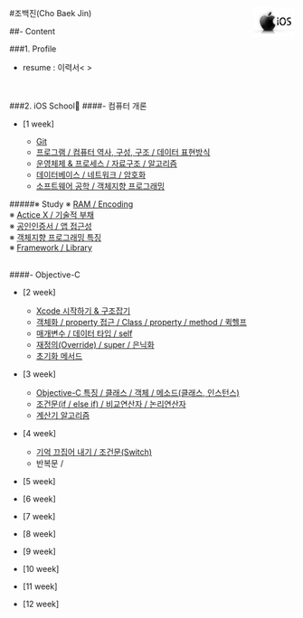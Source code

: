 #조백진(Cho Baek Jin)<a href="url"><img src="Study/Image/apple-logo.png" align="right" height="52" ></a>


##- Content

###1. Profile
- resume : 이력서< >

<br><br>
###2. iOS School🍎
####- 컴퓨터 개론

- [1 week]
  
	- [Git](https://github.com/BaekJinCho/iOS.school/tree/master/ConceptProject/170109)
	- [프로그램 / 컴퓨터 역사, 구성, 구조 / 데이터 표현방식](https://github.com/BaekJinCho/iOS.school/tree/master/ConceptProject/170110)
	- [운영체제 & 프로세스 / 자료구조 / 알고리즘](https://github.com/BaekJinCho/iOS.school/tree/master/ConceptProject/170111)
	- [데이터베이스 / 네트워크 / 암호화](https://github.com/BaekJinCho/iOS.school/tree/master/ConceptProject/170112)
	- [소프트웨어 공학 / 객체지향 프로그래밍](https://github.com/BaekJinCho/iOS.school/tree/master/ConceptProject/170113)


#####※ Study
※ [RAM / Encoding](https://github.com/BaekJinCho/iOS.school/tree/master/Study/Study)<br>
※ [Actice X / 기술적 부채](https://github.com/BaekJinCho/iOS.school/tree/master/Study/Study1)<br>
※ [공인인증서 / 앱 접근성](https://github.com/BaekJinCho/iOS.school/tree/master/Study/Study2)<br>
※ [객체지향 프로그래밍 특징](https://github.com/BaekJinCho/iOS.school/tree/master/Study/Study3)<br>
※ [Framework / Library](https://github.com/BaekJinCho/iOS.school/tree/master/Study/Study4)

<br>
####- Objective-C

- [2 week]
	- [Xcode 시작하기 & 구조잡기](https://github.com/BaekJinCho/iOS.school/tree/master/ConceptProject/170116)
	-  [객체화 / property 접근 / Class / property / method / 퀵헬프](https://github.com/BaekJinCho/iOS.school/tree/master/ConceptProject/170117)
	- [매개변수 / 데이터 타입 / self](https://github.com/BaekJinCho/iOS.school/tree/master/ConceptProject/17011819)
	- [재정의(Override) / super / 은닉화](https://github.com/BaekJinCho/iOS.school/tree/master/ConceptProject/170119)
	- [초기화 메서드](https://github.com/BaekJinCho/iOS.school/tree/master/ConceptProject/170120)

- [3 week]
	- [Objective-C 특징 / 클래스 / 객체 / 메소드(클래스, 인스턴스)](https://github.com/BaekJinCho/iOS.school/tree/master/ConceptProject/170123)
	- [조건문(if / else if) / 비교연산자 / 논리연산자](https://github.com/BaekJinCho/iOS.school/tree/master/ConceptProject/170124) 
	- [계산기 알고리즘](https://github.com/BaekJinCho/iOS.school/tree/master/Study/Study5)  

- [4 week]
	- [기억 끄집어 내기 / 조건문(Switch)](https://github.com/BaekJinCho/iOS.school/tree/master/ConceptProject/170131)
	- 반복문 / 

- [5 week]

- [6 week]

- [7 week]

- [8 week]

- [9 week]

- [10 week]

- [11 week]

- [12 week]
